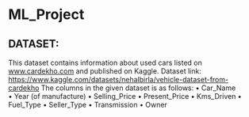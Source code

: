 # ML_Project

## DATASET:
This dataset contains information about used cars listed on www.cardekho.com and published on Kaggle. Dataset link: https://www.kaggle.com/datasets/nehalbirla/vehicle-dataset-from-cardekho
The columns in the given dataset is as follows: 
  •	Car_Name  
  •	Year (of manufacture) 
  •	Selling_Price 
  •	Present_Price 
  •	Kms_Driven 
  •	Fuel_Type 
  •	Seller_Type 
  •	Transmission 
  •	Owner 
